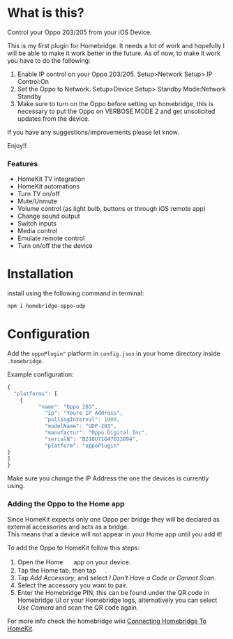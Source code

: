 # What is this?

Control your Oppo 203/205 from your iOS Device.

This is my first plugin for Homebridge. It needs a lot of work and hopefully I will be able to make it work better in the future. As of now, to make it work you have to do the following:

1. Enable IP control on your Oppo 203/205. Setup>Network Setup> IP Control:On
2. Set the Oppo to Network. Setup>Device Setup> Standby Mode:Network Standby
3. Make sure to turn on the Oppo before setting up homebridge, this is necessary to put the Oppo on VERBOSE MODE 2 and get unsolicited updates from the device.

If you have any suggestions/improvements please let know.

Enjoy!!
### Features
* HomeKit TV integration
* HomeKit automations
* Turn TV on/off
* Mute/Unmute
* Volume control (as light bulb, buttons or through iOS remote app)
* Change sound output
* Switch inputs
* Media control
* Emulate remote control
* Turn on/off the the device


# Installation
install using the following command in terminal:
```sh
npm i homebridge-oppo-udp
```

# Configuration

Add the `oppoPlugin"` platform in `config.json` in your home directory inside `.homebridge`.

Example configuration:

```js
{
  "platforms": [
    {
          "name": "Oppo 203",
            "ip": "Youre IP Address", 
            "pollingInterval": 1000,
            "modelName": "UDP-203",
            "manufactur": "Oppo Digital Inc",
            "serialN": "B210U71647033894",
            "platform": "oppoPlugin"
}
]
}
```

Make sure you change the IP Address the one the devices is currently using.

### Adding the Oppo to the Home app
Since HomeKit expects only one Oppo per bridge they will be declared as external accessories and acts as a bridge.  
This means that a device will not appear in your Home app until you add it!

To add the Oppo to HomeKit follow this steps:

1. Open the Home <img src="https://user-images.githubusercontent.com/3979615/78010622-4ea1d380-738e-11ea-8a17-e6a465eeec35.png" height="16.42px"> app on your device.
2. Tap the Home tab, then tap <img src="https://user-images.githubusercontent.com/3979615/78010869-9aed1380-738e-11ea-9644-9f46b3633026.png" height="16.42px">.
3. Tap *Add Accessory*, and select *I Don't Have a Code or Cannot Scan*.
4. Select the accessory you want to pair.
5. Enter the Homebridge PIN, this can be found under the QR code in Homebridge UI or your Homebridge logs, alternatively you can select *Use Camera* and scan the QR code again.

For more info check the homebridge wiki [Connecting Homebridge To HomeKit](https://github.com/homebridge/homebridge/wiki/Connecting-Homebridge-To-HomeKit).
